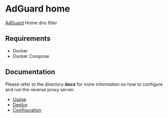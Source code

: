# AdGuard home

[AdGuard]((https://adguard.com/pl/adguard-home/overview.html)) Home dns filter

## Requirements

* Docker
* Docker Compose

## Documentation

Please refer to the directory **docs** for more information on how to configure and run the reverse proxy server.

- [Usage](docs/usage.md)
- [Deploy](docs/deploy.md)
- [Configuration](docs/configuration.md)
